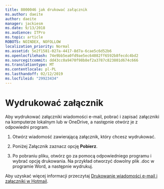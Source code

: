 ```yaml
---
title: 8000046 jak drukować załącznik
ms.author: daeite
author: daeite
manager: jackiesm
ms.date: 9/13/2018
ms.audience: ITPro
ms.topic: article
ROBOTS: NOINDEX, NOFOLLOW
localization_priority: Normal
ms.assetid: 5e2f1581-027a-4417-8d7a-6cae5c6d52b6
ms.openlocfilehash: 74e9bb5ea0fd9ae5ec64082ff6592b8fecdc4bd2
ms.sourcegitcommit: dd43cc0a9470f98b8ef2a3787c823801d674c666
ms.translationtype: MT
ms.contentlocale: pl-PL
ms.lasthandoff: 02/12/2019
ms.locfileid: "29923434"
---
```

# <a name="print-an-attachment"></a>Wydrukować załącznik

Aby wydrukować załączniki wiadomości e-mail, pobrać i zapisać załączniki na komputerze lokalnym lub w OneDrive, a następnie otwórz je z odpowiedni program.
  
1. Otwórz wiadomość zawierającą załącznik, który chcesz wydrukować.
    
2. Poniżej Załącznik zaznacz opcję **Pobierz**. 
    
3. Po pobraniu pliku, otwórz go za pomocą odpowiedniego programu i wybrać opcję drukowania. Na przykład otworzyć dowolny plik .doc w programie Word, a następnie wydrukuj.
    
Aby uzyskać więcej informacji przeczytaj [Drukowanie wiadomości e-mail i załączniki w Hotmail](https://go.microsoft.com/fwlink/?linkid=2021110&amp;clcid=0x409).
  

